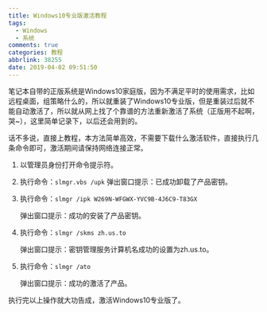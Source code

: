 ```yaml
---
title: Windows10专业版激活教程
tags:
  - Windows
  - 系统
comments: true
categories: 教程
abbrlink: 38255
date: 2019-04-02 09:51:50
---
```


笔记本自带的正版系统是Windows10家庭版，因为不满足平时的使用需求，比如远程桌面，组策略什么的，所以就重装了Windows10专业版，但是重装过后就不能自动激活了，所以就从网上找了个靠谱的方法重新激活了系统（正版用不起啊，哭~），这里简单记录下，以后还会用到的。

<!--more-->

话不多说，直接上教程，本方法简单高效，不需要下载什么激活软件，直接执行几条命令即可，激活期间请保持网络连接正常。

1. 以管理员身份打开命令提示符。

2. 执行命令：`slmgr.vbs /upk` 
   弹出窗口提示：已成功卸载了产品密钥。

3. 执行命令：`slmgr /ipk W269N-WFGWX-YVC9B-4J6C9-T83GX`

   弹出窗口提示：成功的安装了产品密钥。

4. 执行命令：`slmgr /skms zh.us.to`

   弹出窗口提示：密钥管理服务计算机名成功的设置为zh.us.to。

5. 执行命令：`slmgr /ato`

   弹出窗口提示：成功的激活了产品。

执行完以上操作就大功告成，激活Windows10专业版了。